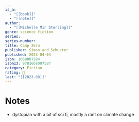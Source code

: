 ```yaml
---
is_a:
  - "[[book]]"
  - "[[note]]"
author:
  - "[[Michelle Min Sterling]]"
genre: science fiction
series: 
series-number: 
title: Camp Zero
publisher: Simon and Schuster
published: 2023-04-04
isbn: 1668007584
isbn13: 9781668007587
category: Fiction
rating: 🤞
last: "[[2023-08]]"
---
```

# Notes
- dystopian with a bit of sci fi, mostly a rant on climate change
